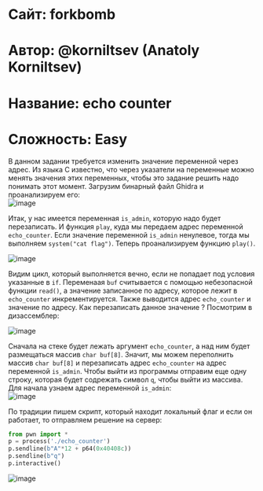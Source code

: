 
# Сайт: forkbomb
# Автор: @korniltsev (Anatoly Korniltsev)
# Название: echo counter
# Сложность: Easy


В данном задании требуется изменить значение переменной через адрес. Из языка C известно, что через указатели на переменные можно менять значения этих переменных, чтобы это задание решить надо понимать этот момент. Загрузим бинарный файл Ghidra и проанализируем его: <br />
![image](https://github.com/user-attachments/assets/a1ef1646-9467-414a-a290-74f7bf85a6ca)

Итак, у нас имеется переменная `is_admin`, которую надо будет перезаписать. И функция `play`, куда мы передаем адрес переменной `echo_counter`. Если значение переменной `is_admin` ненулевое, тогда 
мы выполняем `system("cat flag")`. Теперь проанализируем функцию `play()`. <br />

![image](https://github.com/user-attachments/assets/ec40b787-1390-4259-854f-206b75ea4a6c)

Видим цикл, который выполняется вечно, если не попадает под условия указанные в `if`. Переменаая `buf` считывается с помощью небезопасной функции `read()`, а значение записанное по адресу, 
которое лежит в `echo_counter` инкрементируется. Также выводится адрес `echo_counter` и значение по адресу.  Как перезаписать данное значение ? Посмотрим в дизассемблер: <br />

![image](https://github.com/user-attachments/assets/28f12f02-9440-4fd3-a9c0-4b9e71e7e209)

Сначала на стеке будет лежать аргумент `echo_counter`, а над ним будет размещаться массив `char buf[8]`. Значит, мы можем переполнить массив `char buf[8]` и перезаписать адрес `echo_counter` на адрес 
переменной `is_admin`. Чтобы выйти из программы отправим еще одну строку, которая будет содрежать символ `q`, чтобы выйти из массива. Для начала узнаем адрес переменной `is_admin`: <br />
![image](https://github.com/user-attachments/assets/fa0ff9c2-5700-44de-aa60-8c3e4722939d)

По традиции пишем скрипт, который находит локальный флаг и если он работает, то отправляем решение на сервер: <br />

```py
from pwn import *
p = process('./echo_counter')
p.sendline(b"A"*12 + p64(0x40408c))
p.sendline(b"q")
p.interactive()
```
![image](https://github.com/user-attachments/assets/8555dcb8-ea69-463b-bb91-3392d3d612f8)

